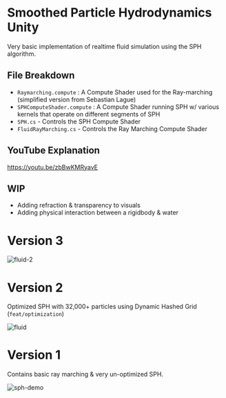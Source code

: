 # Smoothed Particle Hydrodynamics Unity

Very basic implementation of realtime fluid simulation using the SPH algorithm.

## File Breakdown

- `Raymarching.compute` : A Compute Shader used for the Ray-marching (simplified version from Sebastian Lague) 
- `SPHComputeShader.compute` : A Compute Shader running SPH w/ various kernels that operate on different segments of SPH
- `SPH.cs` - Controls the SPH Compute Shader
- `FluidRayMarching.cs` - Controls the Ray Marching Compute Shader

## YouTube Explanation
https://youtu.be/zbBwKMRyavE

## WIP

- Adding refraction & transparency to visuals
- Adding physical interaction between a rigidbody & water

# Version 3 

![fluid-2](https://github.com/AJTech2002/Smoothed-Particle-Hydrodynamics/assets/25098044/001bbbcb-ade1-45ce-a704-4a02c1bbb2fc)

# Version 2

Optimized SPH with 32,000+ particles using Dynamic Hashed Grid (`feat/optimization`)

![fluid](https://github.com/AJTech2002/Smoothed-Particle-Hydrodynamics/assets/25098044/f1eab369-fabf-4d15-832b-f8700c53171d)

# Version 1

Contains basic ray marching & very un-optimized SPH. 

![sph-demo](https://user-images.githubusercontent.com/25098044/233352440-c5178813-5c8e-4aff-b07a-3a9e3f14c682.gif)

